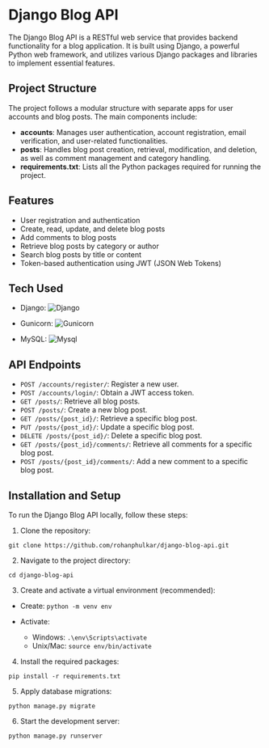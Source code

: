 # Django Blog API

The Django Blog API is a RESTful web service that provides backend functionality for a blog application. It is built using Django, a powerful Python web framework, and utilizes various Django packages and libraries to implement essential features.

## Project Structure

The project follows a modular structure with separate apps for user accounts and blog posts. The main components include:

- **accounts**: Manages user authentication, account registration, email verification, and user-related functionalities.
- **posts**: Handles blog post creation, retrieval, modification, and deletion, as well as comment management and category handling.
- **requirements.txt**: Lists all the Python packages required for running the project.

## Features

- User registration and authentication
- Create, read, update, and delete blog posts
- Add comments to blog posts
- Retrieve blog posts by category or author
- Search blog posts by title or content
- Token-based authentication using JWT (JSON Web Tokens)

## Tech Used

- Django: ![Django](https://res.cloudinary.com/rohanphulkar/image/upload/v1684620096/social-icons/django-logo-positive_owriys.svg)

- Gunicorn: ![Gunicorn](https://res.cloudinary.com/rohanphulkar/image/upload/v1684619768/social-icons/gunicorn-ar21_n9i04d.svg)

- MySQL: ![Mysql](https://res.cloudinary.com/rohanphulkar/image/upload/v1684620421/social-icons/mysql-official_uh7mlm.svg)

## API Endpoints

- `POST /accounts/register/`: Register a new user.
- `POST /accounts/login/`: Obtain a JWT access token.
- `GET /posts/`: Retrieve all blog posts.
- `POST /posts/`: Create a new blog post.
- `GET /posts/{post_id}/`: Retrieve a specific blog post.
- `PUT /posts/{post_id}/`: Update a specific blog post.
- `DELETE /posts/{post_id}/`: Delete a specific blog post.
- `GET /posts/{post_id}/comments/`: Retrieve all comments for a specific blog post.
- `POST /posts/{post_id}/comments/`: Add a new comment to a specific blog post.

## Installation and Setup

To run the Django Blog API locally, follow these steps:

1. Clone the repository:

```
git clone https://github.com/rohanphulkar/django-blog-api.git
```

2. Navigate to the project directory:

```
cd django-blog-api
```

3. Create and activate a virtual environment (recommended):

- Create: `python -m venv env`

- Activate:
  - Windows: `.\env\Scripts\activate`
  - Unix/Mac: `source env/bin/activate`

4. Install the required packages:

```
pip install -r requirements.txt
```

5. Apply database migrations:

```
python manage.py migrate
```

6. Start the development server:

```
python manage.py runserver
```
